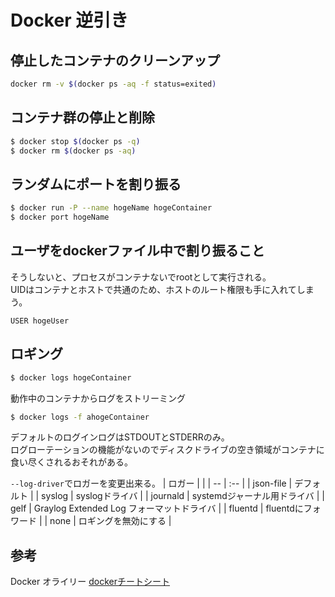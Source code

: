 # Docker 逆引き

## 停止したコンテナのクリーンアップ

```bash
docker rm -v $(docker ps -aq -f status=exited)
```

## コンテナ群の停止と削除

```bash
$ docker stop $(docker ps -q)
$ docker rm $(docker ps -aq)
```

## ランダムにポートを割り振る

```bash
$ docker run -P --name hogeName hogeContainer
$ docker port hogeName
```

## ユーザをdockerファイル中で割り振ること

そうしないと、プロセスがコンテナないでrootとして実行される。  
UIDはコンテナとホストで共通のため、ホストのルート権限も手に入れてしまう。

```
USER hogeUser
```

## ロギング

```bash
$ docker logs hogeContainer
```

動作中のコンテナからログをストリーミング

```bash
$ docker logs -f ahogeContainer
```

デフォルトのログインログはSTDOUTとSTDERRのみ。  
ログローテーションの機能がないのでディスクドライブの空き領域がコンテナに食い尽くされるおそれがある。

 `--log-driver`でロガーを変更出来る。
| ロガー    |                                           |
| --        | :--                                       |
| json-file | デフォルト                                |
| syslog    | syslogドライバ                            |
| journald  | systemdジャーナル用ドライバ               |
| gelf      | Graylog Extended Log フォーマットドライバ |
| fluentd   | fluentdにフォワード                       |
| none      | ロギングを無効にする                      |

## 参考

Docker オライリー
[dockerチートシート][*1]

[*1]:http://qiita.com/voluntas/items/68c1fd04dd3d507d4083
